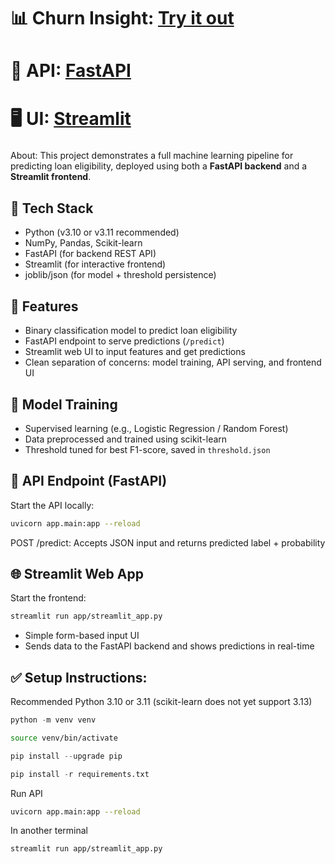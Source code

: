 # 📊 Churn Insight: [Try it out](https://churn-insight.onrender.com/)

# 🔌 API: [FastAPI](https://customer-churn-predictor-b4et.onrender.com/docs#/default/predict_predict_post)
# 🖥️ UI: [Streamlit](https://churn-insight.onrender.com/)
###
About:
This project demonstrates a full machine learning pipeline for predicting loan eligibility, deployed using both a **FastAPI backend** and a **Streamlit frontend**.
##
## 🔧 Tech Stack
- Python (v3.10 or v3.11 recommended)
- NumPy, Pandas, Scikit-learn
- FastAPI (for backend REST API)
- Streamlit (for interactive frontend)
- joblib/json (for model + threshold persistence)

## 🚀 Features
- Binary classification model to predict loan eligibility
- FastAPI endpoint to serve predictions (`/predict`)
- Streamlit web UI to input features and get predictions
- Clean separation of concerns: model training, API serving, and frontend UI

## 🧠 Model Training
- Supervised learning (e.g., Logistic Regression / Random Forest)
- Data preprocessed and trained using scikit-learn
- Threshold tuned for best F1-score, saved in `threshold.json`

## 🔌 API Endpoint (FastAPI)
Start the API locally:
```bash
uvicorn app.main:app --reload
```

POST /predict: Accepts JSON input and returns predicted label + probability

## 🌐 Streamlit Web App
Start the frontend:
```bash
streamlit run app/streamlit_app.py
```
- Simple form-based input UI
- Sends data to the FastAPI backend and shows predictions in real-time

## ✅ Setup Instructions:
 Recommended Python 3.10 or 3.11 (scikit-learn does not yet support 3.13)
```python
python -m venv venv
```
```bash
source venv/bin/activate
```
```python
pip install --upgrade pip
```
```python
pip install -r requirements.txt
```

 Run API
```bash
uvicorn app.main:app --reload
```
 In another terminal
```bash
streamlit run app/streamlit_app.py
```

